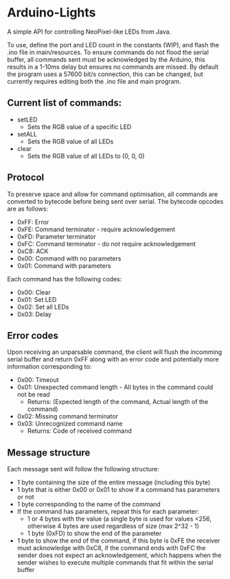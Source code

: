 # Arduino-Lights

A simple API for controlling NeoPixel-like LEDs from Java.

To use, define the port and LED count in the constants (WIP), and flash the .ino file in main/resources. To ensure commands do not flood the serial buffer, 
all commands sent must be acknowledged by the Arduino, this results in a 1-10ms delay but ensures no commands are missed. 
By default the program uses a 57600 bit/s connection, this can be changed, but currently requires editing both the .ino file and main program. 

## Current list of commands: ##
* setLED
  * Sets the RGB value of a specific LED
* setALL
  * Sets the RGB value of all LEDs
* clear
  * Sets the RGB value of all LEDs to (0, 0, 0)

## Protocol ##
To preserve space and allow for command optimisation, all commands are converted to bytecode before being sent over serial. The bytecode opcodes are as follows:
* 0xFF: Error
* 0xFE: Command terminator - require acknowledgement
* 0xFD: Parameter terminator
* 0xFC: Command terminator - do not require acknowledgement
* 0xC8: ACK
* 0x00: Command with no parameters
* 0x01: Command with parameters


Each command has the following codes:
* 0x00: Clear
* 0x01: Set LED
* 0x02: Set all LEDs
* 0x03: Delay

## Error codes ##
Upon receiving an unparsable command, the client will flush the incomming serial buffer and return 0xFF along with an error code and potentially more information corresponding to:
* 0x00: Timeout
* 0x01: Unexpected command length - All bytes in the command could not be read
  * Returns: (Expected length of the command, Actual length of the command)
* 0x02: Missing command terminator
* 0x03: Unrecognized command name
  * Returns: Code of received command

## Message structure ##
Each message sent will follow the following structure:
- 1 byte containing the size of the entire message (including this byte)
- 1 byte that is either 0x00 or 0x01 to show if a command has parameters or not
- 1 byte corresponding to the name of the command
- If the command has parameters, repeat this for each parameter:
  - 1 or 4 bytes with the value (a single byte is used for values <256, otherwise 4 bytes are used regardless of size (max 2^32 - 1)
  - 1 byte (0xFD) to show the end of the parameter
- 1 byte to show the end of the command, if this byte is 0xFE the receiver must acknowledge with 0xC8, if the command ends with 0xFC the sender does not expect an acknowledgement, which happens when the sender wishes to execute multiple commands that fit within the serial buffer
